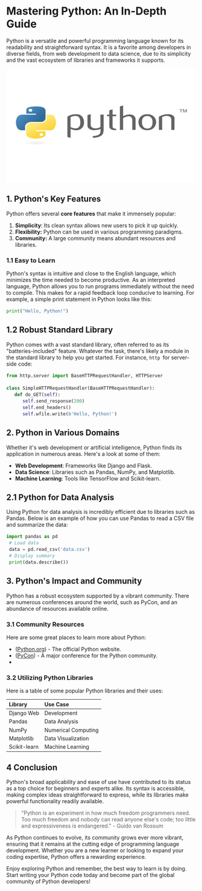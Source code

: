 # **Mastering Python: An In-Depth Guide**
Python is a versatile and powerful programming language known for its readability and
straightforward syntax. It is a favorite among developers in diverse fields, from web development
to data science, due to its simplicity and the vast ecosystem of libraries and frameworks it
supports.

<img src="PythonLogo.jpg" width="600" height="300">

## **1. Python's Key Features**
Python offers several **core features** that make it immensely popular:
1. **Simplicity**: Its clean syntax allows new users to pick it up quickly.
2. **Flexibility:** Python can be used in various programming paradigms.
3. **Community:** A large community means abundant resources and libraries.

### **1.1 Easy to Learn**

Python's syntax is intuitive and close to the English language, which minimizes the time needed to
 become productive. As an interpreted language, Python allows you to run programs immediately
 without the need to compile. This makes for a rapid feedback loop conducive to learning. For
 example, a simple print statement in Python looks like this:
>
 ```python
 print("Hello, Python!")
```

## 1.2 Robust Standard Library
Python comes with a vast standard library, often referred to as its "batteries-included" feature.
Whatever the task, there's likely a module in the standard library to help you get started. For
instance, 
```http ```for server-side code:
>
```python
from http.server import BaseHTTPRequestHandler, HTTPServer

class SimpleHTTPRequestHandler(BaseHTTPRequestHandler):
   def do_GET(self):
      self.send_response(200)
      self.end_headers()
      self.wfile.write(b'Hello, Python!')
```


## 2. Python in Various Domains
 Whether it's web development or artificial intelligence, Python finds its application in numerous
 areas. Here's a look at some of them:

- **Web Development**: Frameworks like Django and Flask.
- **Data Science**: Libraries such as Pandas, NumPy, and Matplotlib.
- **Machine Learning**: Tools like TensorFlow and Scikit-learn.
  
## 2.1 Python for Data Analysis
Using Python for data analysis is incredibly efficient due to libraries such as Pandas. Below is an
example of how you can use Pandas to read a CSV file and summarize the data:

>
```python
import pandas as pd
 # Load data
 data = pd.read_csv('data.csv')
 # Display summary
 print(data.describe())

```
## **3. Python's Impact and Community**
Python has a robust ecosystem supported by a vibrant community. There are numerous
conferences around the world, such as PyCon, and an abundance of resources available online.


### 3.1 Community Resources

Here are some great places to learn more about Python:

- ([Python.org]( https://www.python.org/)) - The official Python website.
-  ([PyCon](https://pycon.org/)) - A major conference for the Python community.
-  
### 3.2 Utilizing Python Libraries
 Here is a table of some popular Python libraries and their uses:
 
|   Library  |  Use Case    |
|:-----------|:------------|
|Django Web  | Development  |
|Pandas      |Data Analysis |
|NumPy       |Numerical Computing|
|Matplotlib  |Data Visualization|
|Scikit-learn| Machine Learning|

## 4 **Conclusion**
Python's broad applicability and ease of use have contributed to its status as a top choice for
beginners and experts alike. Its syntax is accessible, making complex ideas straightforward to
express, while its libraries make powerful functionality readily available.

> "Python is an experiment in how much freedom programmers need. Too much freedom and
 nobody can read anyone else's code; too little and expressiveness is endangered." - Guido
 van Rossum

As Python continues to evolve, its community grows ever more vibrant, ensuring that it remains at
the cutting edge of programming language development. Whether you are a new learner or
looking to expand your coding expertise, Python offers a rewarding experience.

Enjoy exploring Python and remember, the best way to learn is by doing. Start writing your Python
code today and become part of the global community of Python developers!






